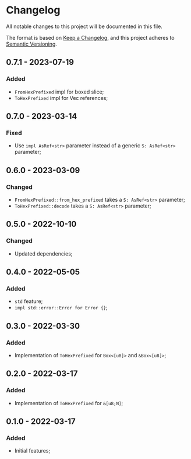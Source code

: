 # Changelog

All notable changes to this project will be documented in this file.

The format is based on [Keep a Changelog](https://keepachangelog.com/en/1.0.0/),
and this project adheres to [Semantic Versioning](https://semver.org/spec/v2.0.0.html).

<!-- ## Unreleased - YYYY-MM-DD

### Added

### Changed

### Deprecated

### Removed

### Fixed

### Security -->

## 0.7.1 - 2023-07-19

### Added

- `FromHexPrefixed` impl for boxed slice;
- `ToHexPrefixed` impl for Vec references;

## 0.7.0 - 2023-03-14

### Fixed

- Use `impl AsRef<str>` parameter instead of a generic `S: AsRef<str>` parameter;

## 0.6.0 - 2023-03-09

### Changed

- `FromHexPrefixed::from_hex_prefixed` takes a `S: AsRef<str>` parameter;
- `ToHexPrefixed::decode` takes a `S: AsRef<str>` parameter;

## 0.5.0 - 2022-10-10

### Changed

- Updated dependencies;

## 0.4.0 - 2022-05-05

### Added

- `std` feature;
- `impl std::error::Error for Error {}`;

## 0.3.0 - 2022-03-30

### Added

- Implementation of `ToHexPrefixed` for `Box<[u8]>` and `&Box<[u8]>`;

## 0.2.0 - 2022-03-17

### Added

- Implementation of `ToHexPrefixed` for `&[u8;N]`;

## 0.1.0 - 2022-03-17

### Added

- Initial features;
